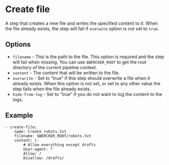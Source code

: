 # Create file

A step that creates a new file and writes the specified content to it.
When the file already exists, the step will fail if `overwite` option is not set
to `true`.

## Options

* `filename` - This is the path to the file. This option is required and the
  step will fail when missing. You can use `$WERCKER_ROOT` to get the root
  directory of the current pipeline context.
* `content` - The content that will be written to the file.
* `overwrite` - Set to "true" if this step should overwrite a file when it already
  exists. When this option is not set, or set to any other value the step fails
  when the file already exists.
* `hide-from-log` - Set to "true" if you do not want to log the content to the logs.

## Example

    - create-file:
        name: Create robots.txt
        filename: $WERCKER_ROOT/robots.txt
        content: |-
            # Allow everything except drafts
            User-agent: *
            Allow: /
            Disallow: /drafts/
